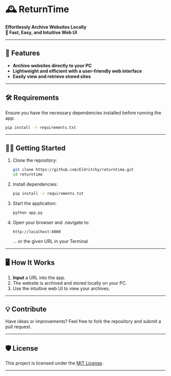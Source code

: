 # 🕰️ ReturnTime  

**Effortlessly Archive Websites Locally**  
**📂 Fast, Easy, and Intuitive Web UI**  

---

## 🚀 Features  
- **Archive websites directly to your PC**  
- **Lightweight and efficient with a user-friendly web interface**  
- **Easily view and retrieve stored sites**  

---

## 🛠️ Requirements  

Ensure you have the necessary dependencies installed before running the app:  
```bash
pip install -r requirements.txt
```

---

## 🏃‍♂️ Getting Started  

1. Clone the repository:  
   ```bash
   git clone https://github.com/Eldritchy/returntime.git
   cd returntime
   ```

2. Install dependencies:  
   ```bash
   pip install -r requirements.txt
   ```

3. Start the application:  
   ```bash
   python app.py
   ```

4. Open your browser and .navigate to:  
   ```
   http://localhost:8000
   ```
   ... or the given URL in your Terminal

---

## 🖥️ How It Works  

1. **Input** a URL into the app.  
2. The website is archived and stored locally on your PC.  
3. Use the intuitive web UI to view your archives.  

---

## 💡 Contribute  

Have ideas or improvements? Feel free to fork the repository and submit a pull request.  

---

## 🛡️ License  

This project is licensed under the [MIT License](LICENSE).

---
